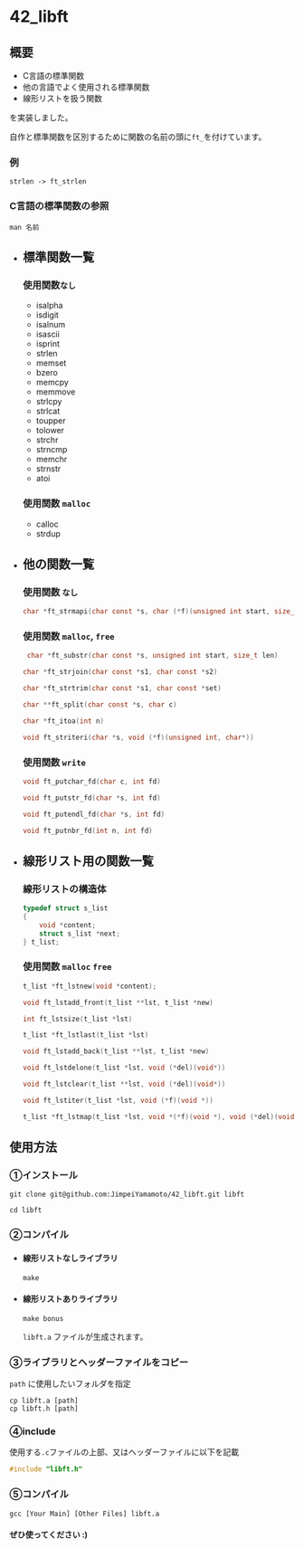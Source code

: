 # 42_libft

## 概要  
- C言語の標準関数
- 他の言語でよく使用される標準関数
- 線形リストを扱う関数  

を実装しました。  

自作と標準関数を区別するために関数の名前の頭に`ft_`を付けています。
### 例
```
strlen -> ft_strlen
```
### C言語の標準関数の参照
```
man 名前
```
- ## 標準関数一覧
	### 使用関数`なし`
	- isalpha
	- isdigit
	- isalnum
	- isascii
	- isprint
	- strlen
	- memset
	- bzero
	- memcpy
	- memmove
	- strlcpy
	- strlcat
	- toupper
	- tolower
	- strchr
	- strncmp
	- memchr
	- strnstr
	- atoi
	### 使用関数 `malloc`
	- calloc
	- strdup
- ## 他の関数一覧
	### 使用関数 `なし`
	```c
	char *ft_strmapi(char const *s, char (*f)(unsigned int start, size_t len)
	```
	### 使用関数 `malloc`, `free`
	```c
	 char *ft_substr(char const *s, unsigned int start, size_t len)
	```
	```c
	char *ft_strjoin(char const *s1, char const *s2)
	```
	```c
	char *ft_strtrim(char const *s1, char const *set)
	```
	```c
	char **ft_split(char const *s, char c)
	```
	```c
	char *ft_itoa(int n)
	```
	```c
	void ft_striteri(char *s, void (*f)(unsigned int, char*))
	```
	### 使用関数 `write`
	```c
	void ft_putchar_fd(char c, int fd)
	```
	```c
	void ft_putstr_fd(char *s, int fd)
	```
	```c
	void ft_putendl_fd(char *s, int fd)
	```
	```c
	void ft_putnbr_fd(int n, int fd)
	```

- ## 線形リスト用の関数一覧
	### 線形リストの構造体
	```c
	typedef struct s_list
	{
		void *content;
		struct s_list *next;
	} t_list;
	```
	### 使用関数 `malloc` `free`
	```c
	t_list *ft_lstnew(void *content);
	```
	```c
	void ft_lstadd_front(t_list **lst, t_list *new)
	```
	```c
	int ft_lstsize(t_list *lst)
	```
	```c
	t_list *ft_lstlast(t_list *lst)
	```
	```c
	void ft_lstadd_back(t_list **lst, t_list *new)
	```
	```c
	void ft_lstdelone(t_list *lst, void (*del)(void*))
	```
	```c
	void ft_lstclear(t_list **lst, void (*del)(void*))
	```
	```c
	void ft_lstiter(t_list *lst, void (*f)(void *))
	```
	```c
	t_list *ft_lstmap(t_list *lst, void *(*f)(void *), void (*del)(void *))
	```
## 使用方法
### ①インストール
```
git clone git@github.com:JimpeiYamamoto/42_libft.git libft
```
```
cd libft
```
### ②コンパイル
- #### 線形リストなしライブラリ
	```
	make
	```
- #### 線形リストありライブラリ
	```
	make bonus
	```
	`libft.a` ファイルが生成されます。
### ③ライブラリとヘッダーファイルをコピー  
`path` に使用したいフォルダを指定
```
cp libft.a [path]
cp libft.h [path]
```
### ④include
使用する`.c`ファイルの上部、又はヘッダーファイルに以下を記載
```c
#include "libft.h"
```
### ⑤コンパイル
```
gcc [Your Main] [Other Files] libft.a
```
#### ぜひ使ってください :)